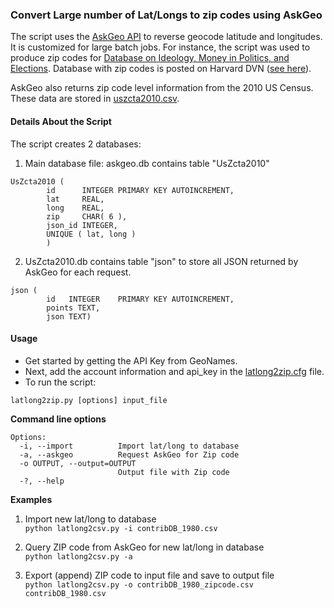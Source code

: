 ### Convert Large number of Lat/Longs to zip codes using AskGeo

The script uses the [AskGeo API](https://askgeo.com/) to reverse geocode latitude and longitudes. It is customized for large batch jobs. For instance, the script was used to produce zip codes for [Database on Ideology, Money in Politics, and Elections](http://data.stanford.edu/dime). Database with zip codes is posted on Harvard DVN ([see here](http://dx.doi.org/10.7910/DVN/28957)).

AskGeo also returns zip code level information from the 2010 US Census. These data are stored in [uszcta2010.csv](uszcta2010.csv).

#### Details About the Script

The script creates 2 databases:

1. Main database file: askgeo.db contains table "UsZcta2010"
```
UsZcta2010 (
        id      INTEGER PRIMARY KEY AUTOINCREMENT,
        lat     REAL,
        long    REAL,
        zip     CHAR( 6 ),
        json_id INTEGER,
        UNIQUE ( lat, long )
        )
```

2. UsZcta2010.db contains table "json" to store all JSON returned by AskGeo for each request. 
```
json (
        id   INTEGER    PRIMARY KEY AUTOINCREMENT,
        points TEXT,
        json TEXT)   
```

#### Usage

* Get started by getting the API Key from GeoNames. 
* Next, add the account information and api_key in the [latlong2zip.cfg](latlong2zip.cfg) file. 
* To run the script:

`latlong2zip.py [options] input_file`

**Command line options**

```
Options:
  -i, --import          Import lat/long to database
  -a, --askgeo          Request AskGeo for Zip code
  -o OUTPUT, --output=OUTPUT
                        Output file with Zip code
  -?, --help
```

**Examples**

1. Import new lat/long to database  
`python latlong2csv.py -i contribDB_1980.csv`

2. Query ZIP code from AskGeo for new lat/long in database  
`python latlong2csv.py -a`

3. Export (append) ZIP code to input file and save to output file  
`python latlong2csv.py -o contribDB_1980_zipcode.csv contribDB_1980.csv`
